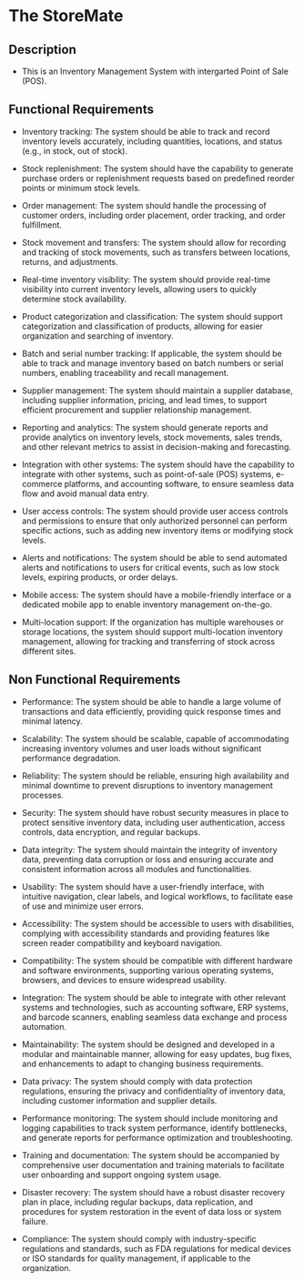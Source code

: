 # The StoreMate

## Description

- This is an Inventory Management System with intergarted Point of Sale (POS).

## Functional Requirements

- Inventory tracking: The system should be able to track and record inventory levels accurately, including quantities, locations, and status (e.g., in stock, out of stock).

- Stock replenishment: The system should have the capability to generate purchase orders or replenishment requests based on predefined reorder points or minimum stock levels.

- Order management: The system should handle the processing of customer orders, including order placement, order tracking, and order fulfillment.

- Stock movement and transfers: The system should allow for recording and tracking of stock movements, such as transfers between locations, returns, and adjustments.

- Real-time inventory visibility: The system should provide real-time visibility into current inventory levels, allowing users to quickly determine stock availability.

- Product categorization and classification: The system should support categorization and classification of products, allowing for easier organization and searching of inventory.

- Batch and serial number tracking: If applicable, the system should be able to track and manage inventory based on batch numbers or serial numbers, enabling traceability and recall management.

- Supplier management: The system should maintain a supplier database, including supplier information, pricing, and lead times, to support efficient procurement and supplier relationship management.

- Reporting and analytics: The system should generate reports and provide analytics on inventory levels, stock movements, sales trends, and other relevant metrics to assist in decision-making and forecasting.

- Integration with other systems: The system should have the capability to integrate with other systems, such as point-of-sale (POS) systems, e-commerce platforms, and accounting software, to ensure seamless data flow and avoid manual data entry.

- User access controls: The system should provide user access controls and permissions to ensure that only authorized personnel can perform specific actions, such as adding new inventory items or modifying stock levels.

- Alerts and notifications: The system should be able to send automated alerts and notifications to users for critical events, such as low stock levels, expiring products, or order delays.

- Mobile access: The system should have a mobile-friendly interface or a dedicated mobile app to enable inventory management on-the-go.

- Multi-location support: If the organization has multiple warehouses or storage locations, the system should support multi-location inventory management, allowing for tracking and transferring of stock across different sites.

## Non Functional Requirements

- Performance: The system should be able to handle a large volume of transactions and data efficiently, providing quick response times and minimal latency.

- Scalability: The system should be scalable, capable of accommodating increasing inventory volumes and user loads without significant performance degradation.

- Reliability: The system should be reliable, ensuring high availability and minimal downtime to prevent disruptions to inventory management processes.

- Security: The system should have robust security measures in place to protect sensitive inventory data, including user authentication, access controls, data encryption, and regular backups.

- Data integrity: The system should maintain the integrity of inventory data, preventing data corruption or loss and ensuring accurate and consistent information across all modules and functionalities.

- Usability: The system should have a user-friendly interface, with intuitive navigation, clear labels, and logical workflows, to facilitate ease of use and minimize user errors.

- Accessibility: The system should be accessible to users with disabilities, complying with accessibility standards and providing features like screen reader compatibility and keyboard navigation.

- Compatibility: The system should be compatible with different hardware and software environments, supporting various operating systems, browsers, and devices to ensure widespread usability.

- Integration: The system should be able to integrate with other relevant systems and technologies, such as accounting software, ERP systems, and barcode scanners, enabling seamless data exchange and process automation.

- Maintainability: The system should be designed and developed in a modular and maintainable manner, allowing for easy updates, bug fixes, and enhancements to adapt to changing business requirements.

- Data privacy: The system should comply with data protection regulations, ensuring the privacy and confidentiality of inventory data, including customer information and supplier details.

- Performance monitoring: The system should include monitoring and logging capabilities to track system performance, identify bottlenecks, and generate reports for performance optimization and troubleshooting.

- Training and documentation: The system should be accompanied by comprehensive user documentation and training materials to facilitate user onboarding and support ongoing system usage.

- Disaster recovery: The system should have a robust disaster recovery plan in place, including regular backups, data replication, and procedures for system restoration in the event of data loss or system failure.

- Compliance: The system should comply with industry-specific regulations and standards, such as FDA regulations for medical devices or ISO standards for quality management, if applicable to the organization.
